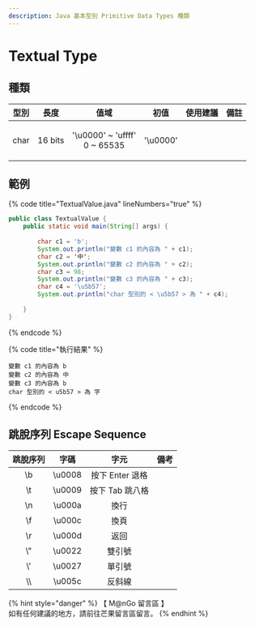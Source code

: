 ```yaml
---
description: Java 基本型別 Primitive Data Types 種類
---
```


# Textual Type

## 種類

|  型別  |    長度   |                   值域                   |    初值    | 使用建議 |  備註 |
| :--: | :-----: | :------------------------------------: | :------: | :--: | :-: |
| char | 16 bits | <p>'\u0000' ~ 'uffff'<br>0 ~ 65535</p> | '\u0000' |      |     |

## 範例

{% code title="TextualValue.java" lineNumbers="true" %}
```java
public class TextualValue {
    public static void main(String[] args) {
		
        char c1 = 'b';
        System.out.println("變數 c1 的內容為 " + c1);
        char c2 = '中';
        System.out.println("變數 c2 的內容為 " + c2);
        char c3 = 98;
        System.out.println("變數 c3 的內容為 " + c3);
        char c4 = '\u5b57';
        System.out.println("char 型別的 < \u5b57 > 為 " + c4);
        
    }
}
```
{% endcode %}

{% code title="執行結果" %}
```
變數 c1 的內容為 b
變數 c2 的內容為 中
變數 c3 的內容為 b
char 型別的 < u5b57 > 為 字
```
{% endcode %}

## 跳脫序列 Escape Sequence

| 跳脫序列 |   字碼   |      字元     |  備考 |
| :--: | :----: | :---------: | :-: |
|  \b  | \u0008 | 按下 Enter 退格 |     |
|  \t  | \u0009 |  按下 Tab 跳八格 |     |
|  \n  | \u000a |      換行     |     |
|  \f  | \u000c |      換頁     |     |
|  \r  | \u000d |      返回     |     |
|  \\" | \u0022 |     雙引號     |     |
|  \\' | \u0027 |     單引號     |     |
| \\\\ | \u005c |     反斜線     |     |

{% hint style="danger" %}
【 M@nGo 留言區 】\
如有任何建議的地方，請前往芒果留言區留言。
{% endhint %}

